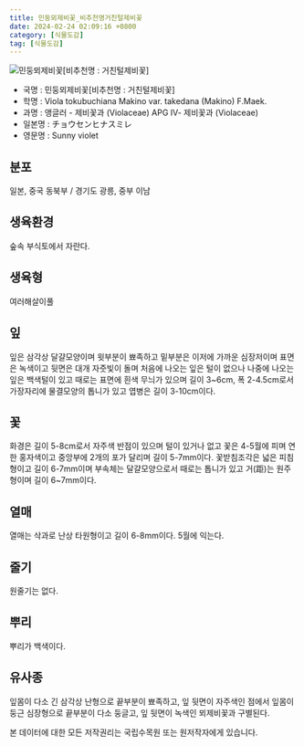 ```yaml
---
title: 민둥뫼제비꽃_비추천명거친털제비꽃
date: 2024-02-24 02:09:16 +0800
category: [식물도감]
tag: [식물도감]
---
```




![민둥뫼제비꽃[비추천명 : 거친털제비꽃]](/fileUpload/plants/basic/Violaceae/Viola/13704/13704_20160805171227320files_th2.jpg)
- 국명 : 민둥뫼제비꽃[비추천명 : 거친털제비꽃]
- 학명 : Viola tokubuchiana Makino var. takedana (Makino) F.Maek.
- 과명 : 앵글러 - 제비꽃과 (Violaceae) APG Ⅳ- 제비꽃과 (Violaceae)
- 일본명 : チョウセンヒナスミレ
- 영문명 : Sunny violet


## 분포
일본, 중국 동북부 / 경기도 광릉, 중부 이남
## 생육환경
숲속 부식토에서 자란다.
## 생육형
여러해살이풀 
## 잎
잎은 삼각상 달걀모양이며 윗부분이 뾰족하고 밑부분은 이저에 가까운 심장저이며 표면은 녹색이고 뒷면은 대개 자줏빛이 돌며 처음에 나오는 잎은 털이 없으나 나중에 나오는 잎은 백색털이 있고 때로는 표면에 흰색 무늬가 있으며 길이 3~6cm, 폭 2-4.5cm로서 가장자리에 물결모양의 톱니가 있고 엽병은 길이 3-10cm이다.
## 꽃
화경은 길이 5-8cm로서 자주색 반점이 있으며 털이 있거나 없고 꽃은 4-5월에 피며 연한 홍자색이고 중앙부에 2개의 포가 달리며 길이 5-7mm이다. 꽃받침조각은 넓은 피침형이고 길이 6-7mm이며 부속체는 달걀모양으로서 때로는 톱니가 있고 거(距)는 원주형이며 길이 6~7mm이다.
## 열매
열매는 삭과로 난상 타원형이고 길이 6-8mm이다. 5월에 익는다.
## 줄기
원줄기는 없다.
## 뿌리
뿌리가 백색이다.
## 유사종
잎몸이 다소 긴 삼각상 난형으로 끝부분이 뾰족하고, 잎 뒷면이 자주색인 점에서 잎몸이 둥근 심장형으로 끝부분이 다소 둥글고, 잎 뒷면이 녹색인 뫼제비꽃과 구별된다. 






본 데이터에 대한 모든 저작권리는 국립수목원 또는 원저작자에게 있습니다.
